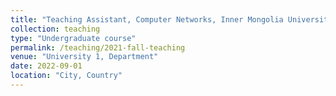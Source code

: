 ```yaml
---
title: "Teaching Assistant, Computer Networks, Inner Mongolia University (Fall 2022)"
collection: teaching
type: "Undergraduate course"
permalink: /teaching/2021-fall-teaching
venue: "University 1, Department"
date: 2022-09-01
location: "City, Country"
---
```


